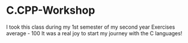 # C.CPP-Workshop
I took this class during my 1st semester of my second year
Exercises average - 100
It was a real joy to start my journey with the C languages!
